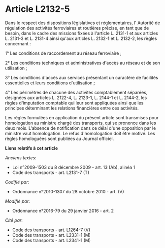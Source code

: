 # Article L2132-5

Dans le respect des dispositions législatives et réglementaires, l' Autorité de régulation des activités ferroviaires et
routières précise, en tant que de besoin, dans le cadre des missions fixées à l'article L. 2131-1 et aux articles L. 2131-3
et L. 2131-4 ainsi qu'aux articles L. 2132-1 et L. 2132-2, les règles concernant : 

1° Les conditions de raccordement au réseau ferroviaire ; 

2° Les conditions techniques et administratives d'accès au réseau et de son utilisation ; 

3° Les conditions d'accès aux services présentant un caractère de facilités essentielles et leurs conditions d'utilisation ; 

4° Les périmètres de chacune des activités comptablement séparées, désignées aux articles L. 2122-4, L. 2123-1, L. 2144-1 et
L. 2144-2, les règles d'imputation comptable qui leur sont appliquées ainsi que les principes déterminant les relations
financières entre ces activités. 

Les règles formulées en application du présent article sont transmises pour homologation au ministre chargé des transports,
qui se prononce dans les deux mois. L'absence de notification dans ce délai d'une opposition par le ministre vaut
homologation. Le refus d'homologation doit être motivé. Les règles homologuées sont publiées au Journal officiel.

**Liens relatifs à cet article**

_Anciens textes_:

  - Loi n°2009-1503 du 8 décembre 2009 - art. 13 (Ab), alinéa 1
  - Code des transports - art. L2131-7 (T)

_Codifié par_:

  - Ordonnance n°2010-1307 du 28 octobre 2010 - art. (V)

_Modifié par_:

  - Ordonnance n°2016-79 du 29 janvier 2016 - art. 2

_Cité par_:

  - Code des transports - art. L1264-7 (V)
  - Code des transports - art. L2331-1 (M)
  - Code des transports - art. L2341-1 (M)
